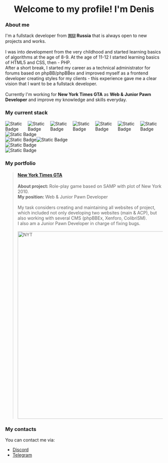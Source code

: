 <h1 align='center'>Welcome to my profile! I'm Denis</h1>
<h3>About me</h3>
I'm a fullstack developer from <b>🇷🇺 Russia</b> that is always open to new projects and works. <br /><br />
I was into development from the very childhood and started learning basics of algorithms at the age of 8-9. At the age of 11-12 I started learning basics of HTML5 and CSS, then - PHP. <br />
After a short break, I started my career as a technical administrator for forums based on phpBB/phpBBex and improved myself as a frontend developer creating styles for my clients - this experience gave me a clear vision that I want to be a fullstack developer. <br />
<br />Currently I'm working for <b>New York Times GTA</b> as <b>Web & Junior Pawn Developer</b> and improve my knowledge and skills everyday. <br />

<h3>My current stack</h3>
<div style='display: flex'><img alt="Static Badge" src="https://img.shields.io/badge/Frontend-gray?style=flat-square&logo=html5&logoColor=%23E34F26&label=HTML5&labelColor=black"> <img alt="Static Badge" src="https://img.shields.io/badge/Frontend-gray?style=flat-square&logo=css&logoColor=%23663399&label=CSS&labelColor=black"> <img alt="Static Badge" src="https://img.shields.io/badge/Frontend-gray?style=flat-square&logo=javascript&logoColor=%23F7DF1E&label=JavaScript&labelColor=black"> <img alt="Static Badge" src="https://img.shields.io/badge/Frontend-gray?style=flat-square&logo=react&logoColor=%2361DAFB&label=React&labelColor=black"> <img alt="Static Badge" src="https://img.shields.io/badge/Frontend-gray?style=flat-square&logo=nextdotjs&logoColor=white&label=Next.JS&labelColor=black"> <img alt="Static Badge" src="https://img.shields.io/badge/Frontend-gray?style=flat-square&logo=tailwindcss&logoColor=%2306B6D4&label=Tailwind%20CSS&labelColor=black"> <img alt="Static Badge" src="https://img.shields.io/badge/Frontend-gray?style=flat-square&logo=bootstrap&logoColor=%237952B3&label=Bootstrap&labelColor=black"></div>
<div style='display: flex'><img alt="Static Badge" src="https://img.shields.io/badge/Backend-gray?style=flat-square&logo=go&logoColor=%2300ADD8&label=Golang&labelColor=black"></div>
<div style='display: flex'><img alt="Static Badge" src="https://img.shields.io/badge/Database-gray?style=flat-square&logo=mysql&logoColor=%234479A1&label=MySQL&labelColor=black"><img alt="Static Badge" src="https://img.shields.io/badge/Database-gray?style=flat-square&logo=postgresql&logoColor=%234169E1&label=PostgreSQL&labelColor=black"></div>
<div style='display: flex'><img alt="Static Badge" src="https://img.shields.io/badge/Telegram%2FDiscord%2FVK%20bots-gray?style=flat-square&logo=python&logoColor=%233776AB&label=Python&labelColor=black"></div>
<div style='display: flex'><img alt="Static Badge" src="https://img.shields.io/badge/SAMP gamemodes-gray?style=flat-square&label=Pawn&labelColor=black"></div>

<h3>My portfolio</h3>
<blockquote>
  <h4><a href='https://newyork-gta.online/'>New York Times GTA</a></h4>
  <b>About project: </b>Role-play game based on SAMP with plot of New York 2010.<br />
  <b>My position: </b>Web & Junior Pawn Developer <br /><br />
  My task considers creating and maintaining all websites of project, which included not only developing two websites (main & ACP), but also working with several CMS (phpBBEx, Xenforo, ColibriSM).<br />
  I also am a Junior Pawn Developer in charge of fixing bugs.<br /><br />
  <img alt='NYT' src='https://i.imgur.com/jJ4LgVp.png' width='600' height='auto' />
</blockquote>

<h3>My contacts</h3>
You can contact me via: <br />
<ul>
<li><a href='https://discordapp.com/users/1028296457779937320'>Discord</a></li>
<li><a href='https://t.me/d4riuszzs'>Telegram</a></li>
</ul>
